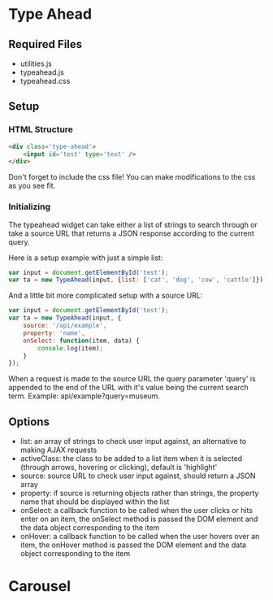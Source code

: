 # Type Ahead #

## Required Files ##
* utilities.js
* typeahead.js
* typeahead.css


## Setup ##

### HTML Structure ###
```html
<div class='type-ahead'>
    <input id='test' type='text' />
</div>
```

Don't forget to include the css file! You can make modifications to the css as you see fit.

### Initializing ###
The typeahead widget can take either a list of strings to search through or take a source URL that returns a JSON response according to the current query.

Here is a setup example with just a simple list:
```javascript
var input = document.getElementById('test');
var ta = new TypeAhead(input, {list: ['cat', 'dog', 'cow', 'cattle']});
```

And a little bit more complicated setup with a source URL:
```javascript
var input = document.getElementById('test');
var ta = new TypeAhead(input, {
    source: '/api/example', 
    property: 'name',
    onSelect: function(item, data) {
        console.log(item);
    }
});
```

When a request is made to the source URL the query parameter 'query' is appended to the end of the URL with it's value being the current search term. Example: api/example?query=museum.

## Options ##
* list: an array of strings to check user input against, an alternative to making AJAX requests
* activeClass: the class to be added to a list item when it is selected (through arrows, hovering or clicking), default is 'highlight'
* source: source URL to check user input against, should return a JSON array
* property: if source is returning objects rather than strings, the property name that should be displayed within the list
* onSelect: a callback function to be called when the user clicks or hits enter on an item, the onSelect method is passed the DOM element and the data object corresponding to the item
* onHover: a callback function to be called when the user hovers over an item, the onHover method is passed the DOM element and the data object corresponding to the item

# Carousel
